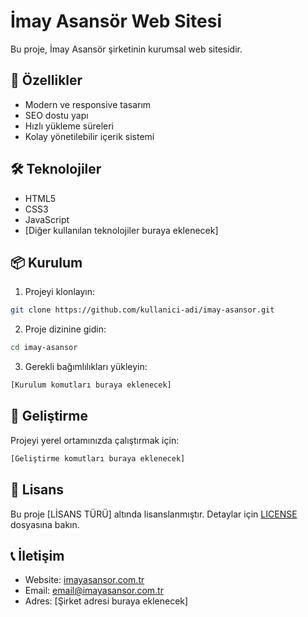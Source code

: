 # İmay Asansör Web Sitesi

Bu proje, İmay Asansör şirketinin kurumsal web sitesidir.

## 🚀 Özellikler

- Modern ve responsive tasarım
- SEO dostu yapı
- Hızlı yükleme süreleri
- Kolay yönetilebilir içerik sistemi

## 🛠️ Teknolojiler

- HTML5
- CSS3
- JavaScript
- [Diğer kullanılan teknolojiler buraya eklenecek]

## 📦 Kurulum

1. Projeyi klonlayın:
```bash
git clone https://github.com/kullanici-adi/imay-asansor.git
```

2. Proje dizinine gidin:
```bash
cd imay-asansor
```

3. Gerekli bağımlılıkları yükleyin:
```bash
[Kurulum komutları buraya eklenecek]
```

## 🔧 Geliştirme

Projeyi yerel ortamınızda çalıştırmak için:

```bash
[Geliştirme komutları buraya eklenecek]
```

## 📝 Lisans

Bu proje [LİSANS TÜRÜ] altında lisanslanmıştır. Detaylar için [LICENSE](LICENSE) dosyasına bakın.

## 📞 İletişim

- Website: [imayasansor.com.tr](https://imayasansor.com.tr)
- Email: [email@imayasansor.com.tr](mailto:email@imayasansor.com.tr)
- Adres: [Şirket adresi buraya eklenecek] 